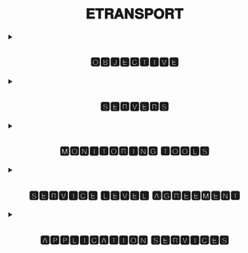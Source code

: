 <h1 align="center">𝐄𝐓𝐑𝐀𝐍𝐒𝐏𝐎𝐑𝐓</h1>
<details>
<summary><h2 align="center">🅾🅱🅹🅴🅲🆃🅸🆅🅴</h2></summary>
A short description about my understanding and basic knowledge gained from Etransport Monitoring and SOP Etransport sheets.
  
<p align="center">
<img src="https://github.com/additivats01/tasks/blob/master/Images/etransport03-1.png" height=400 >
</p>
</details>
<details>
<summary><h2 align="center">🆂🅴🆁🆅🅴🆁🆂</h2></summary>
  
  
  <h2> 𝐒𝐞𝐫𝐯𝐞𝐫𝐬 𝐰𝐞 𝐡𝐚𝐯𝐞 𝐭𝐨 𝐦𝐨𝐧𝐢𝐭𝐨𝐫 𝐢𝐧 𝐄𝐓𝐑𝐀𝐍𝐒𝐏𝐎𝐑𝐓 𝐚𝐫𝐞:</h2>
  
  
 - <h2> E̲c̲h̲a̲l̲l̲a̲n̲  </h2>   ( Electronic Challan for Fine,and other traffic offences)
  
 - <h2> V̲a̲h̲a̲n̲    </h2>   ( RTO activities - Registration , Fitness, Permit etc.)
 
 - <h2> S̲a̲r̲a̲t̲h̲i̲   </h2>   ( Vehicle licensing for Driving)

- <h2> D̲a̲t̲a̲l̲a̲k̲e̲   </h2>   ( Cloud for data storage)
 
 - <h2> P̲U̲C̲C̲      </h2>   (Pollution Under Control certificate of vehicles)
 
 - <h2> I̲T̲M̲S̲      </h2>   (Intelligent Transportation Management System)
 
 - <h2> D̲T̲P̲     </h2>     (Delhi Traffic Police)
 
 - <h2> M̲p̲a̲r̲i̲v̲a̲h̲a̲n̲  </h2> (Application to check RC, DL status)
 </details>
 
 <details>
 <summary><h2 align="center">🅼🅾🅽🅸🆃🅾🆁🅸🅽🅶 🆃🅾🅾🅻🆂</h2></summary>
 
 <h3>About Monitoring Tools</h3>
 
 
 - <h2> 𝐍𝐀𝐆𝐈𝐎𝐒 </h2>


Nagios, is a free and open-source computer-software application that monitors systems, networks and infrastructure. Nagios offers monitoring and alerting services for servers, switches, applications and services. It alerts users when things go wrong and alerts them a second time when the problem has been resolved.

<p align="center">
<img src="https://github.com/additivats01/tasks/blob/master/Images/Comprehensive_Monitoring_Drop2.jpg" height=300 >
 </P>
- <h2>GRAFFANA</h2>


Grafana is a multi-platform open source analytics and interactive visualization web application. It provides charts, graphs, and alerts for the web when connected to supported data sources.


<p align="center">
<img align="middle" src="https://github.com/additivats01/tasks/blob/master/Images/Grafana_dashboard-1-1480x740.png" height=300 >
</p>
</details>

 <details>
 <summary><h2 align="center">🆂🅴🆁🆅🅸🅲🅴 🅻🅴🆅🅴🅻 🅰🅶🆁🅴🅴🅼🅴🅽🆃</h2></summary>
 
 <h3> 𝓖𝓪𝓽𝓱𝓮𝓻𝓮𝓭 𝓴𝓷𝓸𝔀𝓵𝓮𝓭𝓰𝓮 𝓪𝓫𝓸𝓾𝓽 𝓢𝓛𝓐:</h3>

SLA stands for the “service-level agreement.” It is an agreement between a party that offers some service(s) and users of those service(s). The contract includes the list of services and highlights the quality standards that the provider should follow to guarantee customer satisfaction. The 3 Types of SLA are:


-  Customer-based SLA


- Service-oriented SLA


- Multi-level SLA

</details>

<details>
 <summary><h2 align="center">🅰🅿🅿🅻🅸🅲🅰🆃🅸🅾🅽 🆂🅴🆁🆅🅸🅲🅴🆂</h2></summary>
 
 <h3> 𝓢𝓽𝓾𝓭𝓲𝓮𝓭 𝓪𝓫𝓸𝓾𝓽 𝓐𝓹𝓹𝓵𝓲𝓬𝓪𝓽𝓲𝓸𝓷 𝓼𝓮𝓻𝓿𝓲𝓬𝓮𝓼 𝓻𝓾𝓷𝓷𝓲𝓷𝓰 𝓸𝓷 𝓥𝓪𝓱𝓪𝓷 𝓪𝓷𝓭 𝓔𝓬𝓱𝓪𝓵𝓵𝓪𝓷 𝓼𝓮𝓻𝓿𝓮𝓻𝓼:
</h3>





 
 


  

